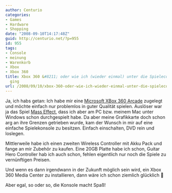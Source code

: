```yaml
---
author: Centurio
categories:
- Games
- Hardware
- Shopping
date: "2008-09-10T14:17:48Z"
guid: http://centurio.net/?p=955
id: 955
tags:
- Console
- meinung
- Warenkorb
- Xbox
- Xbox 360
title: Xbox 360 &#8211; oder wie ich (wieder einmal) unter die Spieleconsolen-Gamer
  ging
url: /2008/09/10/xbox-360-oder-wie-ich-wieder-einmal-unter-die-spieleconsolen-gamer-ging/
---
```

Ja, ich habs getan: Ich habe mir eine [Microsoft XBox 360 Arcade](http://de.wikipedia.org/wiki/Xbox_360) zugelegt und möchte einfach nur problemlos in guter Qualität spielen. Auslöser war ja das Spiel [Mass Effect](http://en.wikipedia.org/wiki/Mass_Effect), dass ich aber am PC bzw. meinem Mac unter Windows schon durchgespielt habe. Da aber meine Grafikkarte doch schon arg an ihre Grenzen getrieben wurde, kam der Wunsch in mir auf eine einfache Spielekonsole zu besitzen. Einfach einschalten, DVD rein und loslegen.

Mittlerweile habe ich einen zweiten Wireless Controller mit Akku Pack und fange an mir Zubehör zu kaufen. Eine 20GB Platte habe ich schon, Guitar Hero Controller hab ich auch schon, fehlen eigentlich nur noch die Spiele zu vernünftigen Preisen.

Und wenn es dann irgendwann in der Zukunft möglich sein wird, ein Xbox 360 Media Center zu installieren, dann wäre ich schon ziemlich glücklich 🙂 

Aber egal, so oder so, die Konsole macht Spaß!